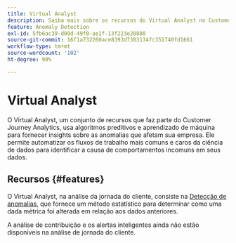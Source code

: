 ```yaml
---
title: Virtual Analyst
description: Saiba mais sobre os recursos do Virtual Analyst no Customer Journey Analytics.
feature: Anomaly Detection
exl-id: 5fb6ac39-d09d-49f0-ae1f-13f223e20800
source-git-commit: 16f1a732260ace8393d7303134fc351740fd1661
workflow-type: tm+mt
source-wordcount: '102'
ht-degree: 90%

---
```


# Virtual Analyst

O Virtual Analyst, um conjunto de recursos que faz parte do Customer Journey Analytics, usa algoritmos preditivos e aprendizado de máquina para fornecer insights sobre as anomalias que afetam sua empresa. Ele permite automatizar os fluxos de trabalho mais comuns e caros da ciência de dados para identificar a causa de comportamentos incomuns em seus dados.

## Recursos {#features}

O Virtual Analyst, na análise da jornada do cliente, consiste na [Detecção de anomalias](c-anomaly-detection/anomaly-detection.md), que fornece um método estatístico para determinar como uma dada métrica foi alterada em relação aos dados anteriores.

A análise de contribuição e os alertas inteligentes ainda não estão disponíveis na análise de jornada do cliente.
